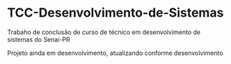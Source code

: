 # TCC-Desenvolvimento-de-Sistemas

Trabaho de conclusão de curso de técnico em desenvolvimento de sistemas do Senai-PR

Projeto ainda em desenvolvimento, atualizando conforme desenvolvimento
